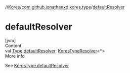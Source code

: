 //[Kores](../index.md)/[com.github.jonathanxd.kores.type](index.md)/[defaultResolver](default-resolver.md)



# defaultResolver  
[jvm]  
Content  
val [Type](https://docs.oracle.com/javase/8/docs/api/java/lang/reflect/Type.html).[defaultResolver](default-resolver.md): [KoresTypeResolver](-kores-type-resolver/index.md)<*>  
More info  


See [KoresType.defaultResolver](-kores-type/default-resolver.md)

  



